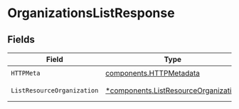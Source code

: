# OrganizationsListResponse


## Fields

| Field                                                                                       | Type                                                                                        | Required                                                                                    | Description                                                                                 |
| ------------------------------------------------------------------------------------------- | ------------------------------------------------------------------------------------------- | ------------------------------------------------------------------------------------------- | ------------------------------------------------------------------------------------------- |
| `HTTPMeta`                                                                                  | [components.HTTPMetadata](../../models/components/httpmetadata.md)                          | :heavy_check_mark:                                                                          | N/A                                                                                         |
| `ListResourceOrganization`                                                                  | [*components.ListResourceOrganization](../../models/components/listresourceorganization.md) | :heavy_minus_sign:                                                                          | Successful Response                                                                         |